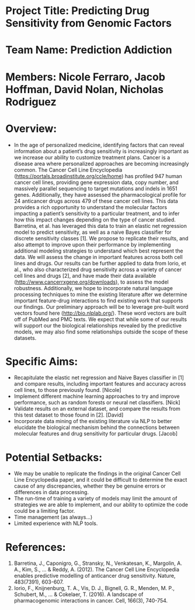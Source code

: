 # Project Title: Predicting Drug Sensitivity from Genomic Factors

# Team Name: Prediction Addiction

# Members: Nicole Ferraro, Jacob Hoffman, David Nolan, Nicholas Rodriguez

# Overview:

* In the age of personalized medicine, identifying factors that can reveal information about a patient’s drug sensitivity is increasingly important as we increase our ability to customize treatment plans. Cancer is a disease area where personalized approaches are becoming increasingly common. The Cancer Cell Line Encyclopedia (https://portals.broadinstitute.org/ccle/home) has profiled 947 human cancer cell lines, providing gene expression data, copy number, and massively parallel sequencing to target mutations and indels in 1651 genes. Additionally, they have assessed the pharmacological profile for 24 anticancer drugs across 479 of these cancer cell lines. This data provides a rich opportunity to understand the molecular factors impacting a patient’s sensitivity to a particular treatment, and to infer how this impact changes depending on the type of cancer studied. Barretina, et al. has leveraged this data to train an elastic net regression model to predict sensitivity, as well as a naive Bayes classifier for discrete sensitivity classes [1]. We propose to replicate their results, and also attempt to improve upon their performance by implementing additional modeling strategies to understand which best represent the data.  We will assess the change in important features across both cell lines and drugs. Our results can be further applied to data from Iorio, et al., who also characterized drug sensitivity across a variety of cancer cell lines and drugs [2], and have made their data available (http://www.cancerrxgene.org/downloads), to assess the model robustness. Additionally, we hope to incorporate natural language processing techniques to mine the existing literature after we determine important feature-drug interactions to find existing work that supports our findings. Our preliminary approach will be to leverage pre-built word vectors found here (http://bio.nlplab.org/). These word vectors are built off of PubMed and PMC texts. We expect that while some of our results will support our the biological relationships revealed by the predictive models, we may also find some relationships outside the scope of these datasets.

# Specific Aims:
* Recapitulate the elastic net regression and Naive Bayes classifier in [1] and compare results, including important features and accuracy across cell lines, to those previously found. [Nicole]
* Implement different machine learning approaches to try and improve performance, such as random forests or neural net classifiers. [Nick]
* Validate results on an external dataset, and compare the results from this test dataset to those found in [2]. [David]
* Incorporate data mining of the existing literature via NLP to better elucidate the biological mechanism behind the connections between molecular features and drug sensitivity for particular drugs. [Jacob]

# Potential Setbacks:
* We may be unable to replicate the findings in the original Cancer Cell Line Encyclopedia paper, and it could be difficult to determine the exact cause of any discrepancies, whether they be genuine errors or differences in data processing.
* The run-time of training a variety of models may limit the amount of strategies we are able to implement, and our ability to optimize the code could be a limiting factor.
* Time management (as always…) 
* Limited experience with NLP tools.

# References:

1. Barretina, J., Caponigro, G., Stransky, N., Venkatesan, K., Margolin, A. A., Kim, S., ... & Reddy, A. (2012). The Cancer Cell Line Encyclopedia enables predictive modelling of anticancer drug sensitivity. Nature, 483(7391), 603-607.
2. Iorio, F., Knijnenburg, T. A., Vis, D. J., Bignell, G. R., Menden, M. P., Schubert, M., ... & Cokelaer, T. (2016). A landscape of pharmacogenomic interactions in cancer. Cell, 166(3), 740-754.

